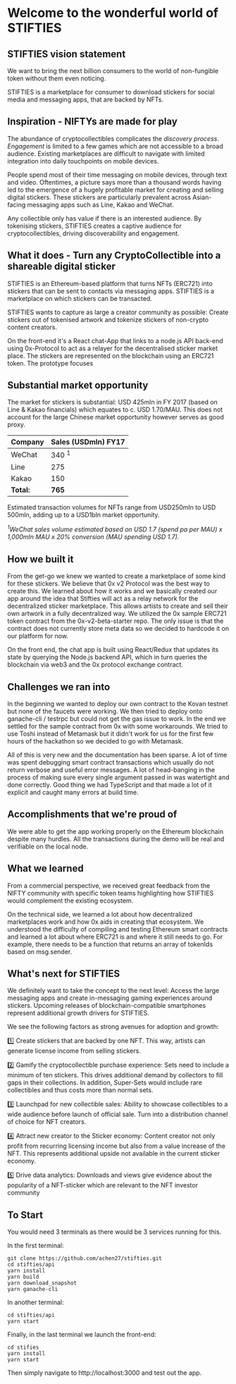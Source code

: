 # Welcome to the wonderful world of STIFTIES

## STIFTIES vision statement

We want to bring the next billion consumers to the world of non-fungible token without them even noticing.

STIFTIES is a marketplace for consumer to download stickers for social media and messaging apps, that are backed by NFTs. 

## Inspiration - NIFTYs are made for play

The abundance of cryptocollectibles complicates the _discovery process_. _Engagement_ is limited to a few games which are not accessible to a broad audience. Existing marketplaces are difficult to navigate with limited integration into daily touchpoints on mobile devices.

People spend most of their time messaging on mobile devices, through text and video. Oftentimes, a picture says more than a thousand words having led to the emergence of a hugely profitable market for creating and selling digital stickers. These stickers are particularly prevalent across Asian-facing messaging apps such as Line, Kakao and WeChat. 

Any collectible only has value if there is an interested audience. By tokenising stickers, STIFTIES creates a captive audience for cryptocollectibles, driving discoverability and engagement. 

## What it does - Turn any CryptoCollectible into a shareable digital sticker

STIFTIES is an Ethereum-based platform that turns NFTs (ERC721) into stickers that can be sent to contacts via messaging apps. STIFTIES is a marketplace on which stickers can be transacted. 

STIFTIES wants to capture as large a creator community as possible: Create stickers out of tokenised artwork and tokenize stickers of non-crypto content creators. 

On the front-end it's a React chat-App that links to a node.js API back-end using 0x-Protocol to act as a relayer for the decentralised sticker market place. The stickers are represented on the blockchain using an ERC721 token. The prototype focuses

## Substantial market opportunity

The market for stickers is substantial: USD 425mln in FY 2017 (based on Line & Kakao financials) which equates to c. USD 1.70/MAU. This does not account for the large Chinese market opportunity however serves as good proxy.

Company | Sales (USDmln) FY17
---|---
WeChat | 340 <sup>1</sup>
Line | 275
Kakao | 150
**Total:** | **765**

Estimated transaction volumes for NFTs range from USD250mln to USD 500mln, adding up to a USD1bln market opportunity.

_<sup>1</sup>WeChat sales volume estimated based on USD 1.7 (spend pa per MAU) x 1,000mln MAU x 20% conversion (MAU spending USD 1.7)._

## How we built it

From the get-go we knew we wanted to create a marketplace of some kind for these stickers. We believe that 0x v2 Protocol was the best way to create this. We learned about how it works and we basically created our app around the idea that Stifties will act as a relay network for the decentralized sticker marketplace. This allows artists to create and sell their own artwork in a fully decentralized way. We utilized the 0x sample ERC721 token contract from the 0x-v2-beta-starter repo. The only issue is that the contract does not currently store meta data so we decided to hardcode it on our platform for now.

On the front end, the chat app is built using React/Redux that updates its state by querying the Node.js backend API, which in turn queries the blockchain via web3 and the 0x protocol exchange contract.

## Challenges we ran into

In the beginning we wanted to deploy our own contract to the Kovan testnet but none of the faucets were working. We then tried to deploy onto ganache-cli / testrpc but could not get the gas issue to work. In the end we settled for the sample contract from 0x with some workarounds. We tried to use Toshi instead of Metamask but it didn't work for us for the first few hours of the hackathon so we decided to go with Metamask. 

All of this is very new and the documentation has been sparse. A lot of time was spent debugging smart contract transactions which usually do not return verbose and useful error messages. A lot of head-banging in the process of making sure every single argument passed in was watertight and done correctly. Good thing we had TypeScript and that made a lot of it explicit and caught many errors at build time.

## Accomplishments that we're proud of

We were able to get the app working properly on the Ethereum blockchain despite many hurdles. All the transactions during the demo will be real and verifiable on the local node.

## What we learned

From a commercial perspective, we received great feedback from the NIFTY community with specific token teams highlighting how STIFTIES would complement the existing ecosystem.

On the technical side, we learned a lot about how decentralized marketplaces work and how 0x aids in creating that ecosystem. We understood the difficulty of compiling and testing Ethereum smart contracts and learned a lot about where ERC721 is and where it still needs to go. For example, there needs to be a function that returns an array of tokenIds based on msg.sender.

## What's next for STIFTIES

We definitely want to take the concept to the next level: Access the large messaging apps and create in-messaging gaming experiences around stickers. Upcoming releases of blockchain-compatible smartphones represent additional growth drivers for STIFTIES.

We see the following factors as strong avenues for adoption and growth:

:one: Create stickers that are backed by one NFT. This way, artists can generate license income from selling stickers.

:two: Gamify the cryptocollectible purchase experience: Sets need to include a minimum of ten stickers. This drives additional demand by collectors to fill gaps in their collections. In addition, Super-Sets would include rare collectibles and thus costs more than normal sets.

:three: Launchpad for new collectible sales: Ability to showcase collectibles to a wide audience before launch of official sale. Turn into a distribution channel of choice for NFT creators.

:four: Attract new creator to the Sticker economy: Content creator not only profit from recurring licensing income but also from a value increase of the NFT. This represents additional upside not available in the current sticker economy.

:five: Drive data analytics: Downloads and views give evidence about the popularity of a NFT-sticker which are relevant to the NFT investor community

## To Start

You would need 3 terminals as there would be 3 services running for this.

In the first terminal:
```
git clone https://github.com/achen27/stifties.git
cd stifties/api
yarn install
yarn build
yarn download_snapshot
yarn ganache-cli
```

In another terminal:
```
cd stifties/api
yarn start
```
Finally, in the last terminal we launch the front-end:
```
cd stifies
yarn install
yarn start
```

Then simply navigate to http://localhost:3000 and test out the app.


